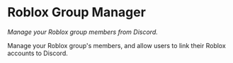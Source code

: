 # Roblox Group Manager
*Manage your Roblox group members from Discord.*

Manage your Roblox group's members, and allow users to link their Roblox accounts to Discord.
